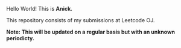 
Hello World!
This is **Anick**.

This repository consists of my submissions at Leetcode OJ.

**Note: This will be updated on a regular basis but with an unknown periodicty.**


